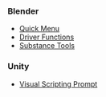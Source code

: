### Blender

- [Quick Menu](https://github.com/passivestar/quickmenu)
- [Driver Functions](https://github.com/passivestar/driverfunctions)
- [Substance Tools](https://github.com/passivestar/substance-tools)

### Unity

- [Visual Scripting Prompt](https://github.com/passivestar/visualscriptingprompt)
